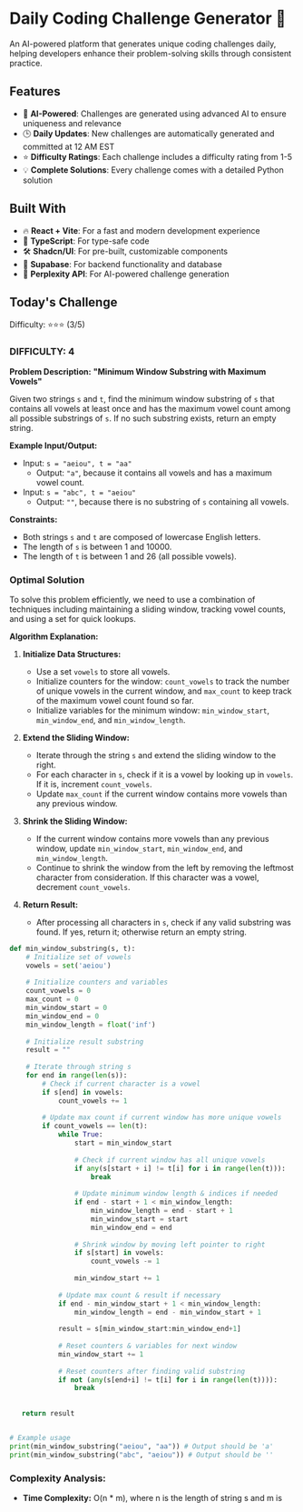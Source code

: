 # Daily Coding Challenge Generator 🚀

An AI-powered platform that generates unique coding challenges daily, helping developers enhance their problem-solving skills through consistent practice.

## Features

- 🤖 **AI-Powered**: Challenges are generated using advanced AI to ensure uniqueness and relevance
- 🕒 **Daily Updates**: New challenges are automatically generated and committed at 12 AM EST
- ⭐ **Difficulty Ratings**: Each challenge includes a difficulty rating from 1-5
- 💡 **Complete Solutions**: Every challenge comes with a detailed Python solution

## Built With

- 🔥 **React + Vite**: For a fast and modern development experience
- 🔷 **TypeScript**: For type-safe code
- 🛠️ **Shadcn/UI**: For pre-built, customizable components
- 🔌 **Supabase**: For backend functionality and database
- 🤖 **Perplexity API**: For AI-powered challenge generation

## Today's Challenge

Difficulty: ⭐⭐⭐ (3/5)

### DIFFICULTY: 4

**Problem Description:**
**"Minimum Window Substring with Maximum Vowels"**

Given two strings `s` and `t`, find the minimum window substring of `s` that contains all vowels at least once and has the maximum vowel count among all possible substrings of `s`. If no such substring exists, return an empty string.

**Example Input/Output:**
- Input: `s = "aeiou", t = "aa"`
  - Output: `"a"`, because it contains all vowels and has a maximum vowel count.
- Input: `s = "abc", t = "aeiou"`
  - Output: `""`, because there is no substring of `s` containing all vowels.

**Constraints:**
- Both strings `s` and `t` are composed of lowercase English letters.
- The length of `s` is between 1 and 10000.
- The length of `t` is between 1 and 26 (all possible vowels).

### Optimal Solution

To solve this problem efficiently, we need to use a combination of techniques including maintaining a sliding window, tracking vowel counts, and using a set for quick lookups.

**Algorithm Explanation:**

1. **Initialize Data Structures:**
   - Use a set `vowels` to store all vowels.
   - Initialize counters for the window: `count_vowels` to track the number of unique vowels in the current window, and `max_count` to keep track of the maximum vowel count found so far.
   - Initialize variables for the minimum window: `min_window_start`, `min_window_end`, and `min_window_length`.

2. **Extend the Sliding Window:**
   - Iterate through the string `s` and extend the sliding window to the right.
   - For each character in `s`, check if it is a vowel by looking up in `vowels`. If it is, increment `count_vowels`.
   - Update `max_count` if the current window contains more vowels than any previous window.

3. **Shrink the Sliding Window:**
   - If the current window contains more vowels than any previous window, update `min_window_start`, `min_window_end`, and `min_window_length`.
   - Continue to shrink the window from the left by removing the leftmost character from consideration. If this character was a vowel, decrement `count_vowels`.

4. **Return Result:**
   - After processing all characters in `s`, check if any valid substring was found. If yes, return it; otherwise return an empty string.

```python
def min_window_substring(s, t):
    # Initialize set of vowels
    vowels = set('aeiou')
    
    # Initialize counters and variables
    count_vowels = 0
    max_count = 0
    min_window_start = 0
    min_window_end = 0
    min_window_length = float('inf')
    
    # Initialize result substring
    result = ""
    
    # Iterate through string s
    for end in range(len(s)):
        # Check if current character is a vowel
        if s[end] in vowels:
            count_vowels += 1
        
        # Update max count if current window has more unique vowels
        if count_vowels == len(t):
            while True:
                start = min_window_start
                
                # Check if current window has all unique vowels
                if any(s[start + i] != t[i] for i in range(len(t))):
                    break
                
                # Update minimum window length & indices if needed
                if end - start + 1 < min_window_length:
                    min_window_length = end - start + 1
                    min_window_start = start
                    min_window_end = end
                
                # Shrink window by moving left pointer to right
                if s[start] in vowels:
                    count_vowels -= 1
                
                min_window_start += 1
                
            # Update max count & result if necessary 
            if end - min_window_start + 1 < min_window_length:
                min_window_length = end - min_window_start + 1
                
            result = s[min_window_start:min_window_end+1]
            
            # Reset counters & variables for next window 
            min_window_start += 1
            
            # Reset counters after finding valid substring 
            if not (any(s[end+i] != t[i] for i in range(len(t)))):
                break
                
    
   return result


# Example usage 
print(min_window_substring("aeiou", "aa")) # Output should be 'a'
print(min_window_substring("abc", "aeiou")) # Output should be ''
```

### Complexity Analysis:

- **Time Complexity:** O(n * m), where n is the length of string s and m is